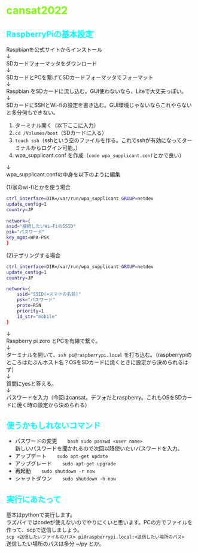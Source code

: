 # <span style="color : #7cfc00"> cansat2022 </span>

## <span style="color : #00ffff"> RaspberryPiの基本設定 </span>

Raspbianを公式サイトからインストール  
↓  
SDカードフォーマッタをダウンロード  
↓  
SDカードとPCを繋げてSDカードフォーマッタでフォーマット  
↓  
Raspbian をSDカードに流し込む。GUI使わないなら、Liteで大丈夫っぽい。  
↓  
SDカードにSSHとWi-fiの設定を書き込む。GUI環境じゃないならこれやらないと多分何もできない。  
1. ターミナル開く（以下ここに入力）
2. `cd /Volumes/boot`（SDカードに入る）
3. `touch ssh`（sshという空のファイルを作る。これでsshが有効になってターミナルからログイン可能。）  
4. wpa_supplicant.conf を作成（`code wpa_supplicant.conf`とかで良い）  

↓  
wpa_supplicant.confの中身を以下のように編集

(1)家のwi-fiとかを使う場合  
```bash
ctrl_interface=DIR=/var/run/wpa_supplicant GROUP=netdev
update_config=1
country=JP
  
network={
ssid="接続したいWi-FiのSSID"
psk="パスワード"
key_mgmt=WPA-PSK
}
```   

(2)テザリングする場合  
```bash
ctrl_interface=DIR=/var/run/wpa_supplicant GROUP=netdev
update_config=1
country=JP

network={
	ssid="SSID(=スマホの名前)"
	psk="パスワード"
	proto=RSN
	priority=1
	id_str="mobile"
}
```
↓  
Raspberry pi zero とPCを有線で繋ぐ。  
↓  
ターミナルを開いて、`ssh pi@raspberrypi.local` を打ち込む。（raspberrypiのところはたぶんホスト名？OSをSDカードに焼くときに設定から決められるはず）  
↓  
質問にyesと答える。  
↓  
パスワードを入力（今回はcansat。デフォだとraspberry。これもOSをSDカードに焼く時の設定から決められる）  


## <span style="color : #00ffff"> 使うかもしれないコマンド </span>

* パスワードの変更　　```bash sudo passwd <user name>```  
新しいパスワードを聞かれるので次回以降使いたいパスワードを入力。  
* アップデート　　`sudo apt-get update`  
* アップグレード　　`sudo apt-get upgrade`  
* 再起動　　`sudo shutdown -r now`  
* シャットダウン　　`sudo shutdown -h now`  

## <span style="color : #00ffff"> 実行にあたって </span>

基本はpythonで実行します。  
ラズパイではcodeが使えないのでやりにくいと思います。PCの方でファイルを作って、scpで送信しましょう。  
`scp <送信したいファイルのパス> pi@raspberrypi.local:<送信したい場所のパス>`  
送信したい場所のパスは多分 ~/py とか。
